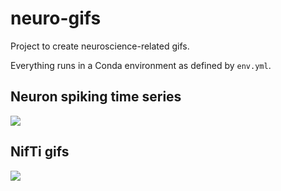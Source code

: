 # neuro-gifs

Project to create neuroscience-related gifs.

Everything runs in a Conda environment as defined by `env.yml`.

Neuron spiking time series
---

<img src="nifti_gifs/neuron_spike_spontaneuous.gif">

NifTi gifs
---

<img src="nifti_gifs/example.gif">
